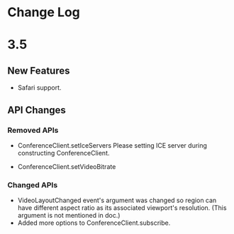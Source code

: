 Change Log
==========
# 3.5
## New Features
* Safari support.

## API Changes
### Removed APIs
* ConferenceClient.setIceServers
  Please setting ICE server during constructing ConferenceClient.

* ConferenceClient.setVideoBitrate

### Changed APIs
* VideoLayoutChanged event's argument was changed so region can have different aspect ratio as its associated viewport's resolution. (This argument is not mentioned in doc.)
* Added more options to ConferenceClient.subscribe.
